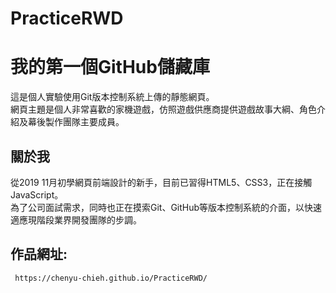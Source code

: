 # PracticeRWD

<div>
 <h1>我的第一個GitHub儲藏庫</h1>
     這是個人實驗使用Git版本控制系統上傳的靜態網頁。<br>
     網頁主題是個人非常喜歡的家機遊戲，仿照遊戲供應商提供遊戲故事大綱、角色介紹及幕後製作團隊主要成員。
</div>

  ## 關於我
  <div>
    從2019 11月初學網頁前端設計的新手，目前已習得HTML5、CSS3，正在接觸JavaScript。<br>
    為了公司面試需求，同時也正在摸索Git、GitHub等版本控制系統的介面，以快速適應現階段業界開發團隊的步調。<br>
 </div>  
 
 ## 作品網址:  
     https://chenyu-chieh.github.io/PracticeRWD/


